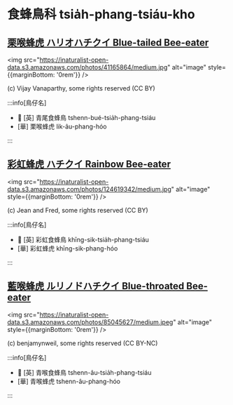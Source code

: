 # 食蜂鳥科 tsia̍h-phang-tsiáu-kho

## [栗喉蜂虎 ハリオハチクイ Blue-tailed Bee-eater](https://ebird.org/species/btbeat1)

<img src="https://inaturalist-open-data.s3.amazonaws.com/photos/41165864/medium.jpg" alt="image" style={{marginBottom: '0rem'}} />

<p className="image-caption">
(c) Vijay Vanaparthy, some rights reserved (CC BY)
</p>

:::info[鳥仔名]

- 🎯 [英] 青尾食蜂鳥 tshenn-bué-tsia̍h-phang-tsiáu
- [華] 栗喉蜂虎 lik-âu-phang-hóo

:::

## [彩虹蜂虎 ハチクイ Rainbow Bee-eater](https://ebird.org/species/rabeat1)

<img src="https://inaturalist-open-data.s3.amazonaws.com/photos/124619342/medium.jpg" alt="image" style={{marginBottom: '0rem'}} />

<p className="image-caption">
(c) Jean and Fred, some rights reserved (CC BY)
</p>

:::info[鳥仔名]

- 🎯 [英] 彩虹食蜂鳥 khīng-sik-tsia̍h-phang-tsiáu
- [華] 彩虹蜂虎 khīng-sik-phang-hóo

:::

## [藍喉蜂虎 ルリノドハチクイ Blue-throated Bee-eater](https://ebird.org/species/btbeat2)

<img src="https://inaturalist-open-data.s3.amazonaws.com/photos/85045627/medium.jpeg" alt="image" style={{marginBottom: '0rem'}} />

<p className="image-caption">
(c) benjamynweil, some rights reserved (CC BY-NC)
</p>

:::info[鳥仔名]

- 🎯 [英] 青喉食蜂鳥 tshenn-âu-tsia̍h-phang-tsiáu
- [華] 青喉蜂虎 tshenn-âu-phang-hóo

:::

